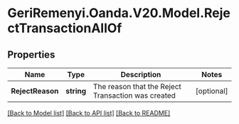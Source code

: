 # GeriRemenyi.Oanda.V20.Model.RejectTransactionAllOf
## Properties

Name | Type | Description | Notes
------------ | ------------- | ------------- | -------------
**RejectReason** | **string** | The reason that the Reject Transaction was created | [optional] 

[[Back to Model list]](../README.md#documentation-for-models) [[Back to API list]](../README.md#documentation-for-api-endpoints) [[Back to README]](../README.md)

